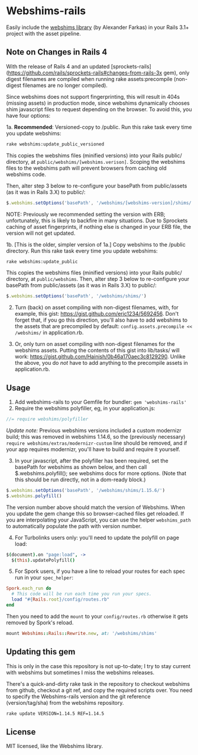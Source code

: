 # Webshims-rails

Easily include the [webshims library](http://aFarkas.github.com/webshim/demos/index.html) (by Alexander Farkas) in your Rails 3.1+ project with the asset pipeline.

## Note on Changes in Rails 4

With the release of Rails 4 and an updated [sprockets-rails](https://github.com/rails/sprockets-rails#changes-from-rails-3x gem), only digest filenames are compiled when running rake assets:precompile (non-digest filenames are no longer compiled).

Since webshims does not support fingerprinting, this will result in 404s (missing assets) in production mode, since webshims dynamically chooses shim javascript files to request depending on the browser. To avoid this, you have four options:

1a. **Recommended**: Versioned-copy to /public. Run this rake task every time you update webshims:

  ```bash
  rake webshims:update_public_versioned
  ```

  This copies the webshims files (minified versions) into your Rails public/ directory, at `public/webshims/[webshims.verison]`. Scoping the webshims files to the webshims path will prevent browsers from caching old webshims code.

  Then, alter step 3 below to re-configure your basePath from public/assets (as it was in Rails 3.X) to public/:

  ```javascript
  $.webshims.setOptions('basePath', '/webshims/[webshims-version]/shims/')
  ```

  NOTE: Previously we recommended setting the version with ERB; unfortunately, this is likely to backfire in many situations. Due to Sprockets caching of asset fingerprints, if nothing else is changed in your ERB file, the version will not get updated.

1b. [This is the older, simpler version of 1a.] Copy webshims to the /public directory. Run this rake task every time you update webshims:

  ```bash
  rake webshims:update_public
  ```

  This copies the webshims files (minified versions) into your Rails public/ directory, at `public/webshims`. Then, alter step 3 below to re-configure your basePath from public/assets (as it was in Rails 3.X) to public/:

  ```javascript
  $.webshims.setOptions('basePath', '/webshims/shims/')
  ```

2. Turn (back) on asset compiling with non-digest filenames, with, for example, this gist: https://gist.github.com/eric1234/5692456. Don't forget that, if you go this direction, you'll also have to add webshims to the assets that are precompiled by default: `config.assets.precompile << /webshims/` in application.rb.

3. Or, only turn on asset compiling with non-digest filenames for the webshims assets.  Putting the contents of this gist into lib/tasks/ will work: https://gist.github.com/Hainish/0b46a170aec3c8129290.  Unlike the above, you do *not* have to add anything to the precompile assets in application.rb.

## Usage

1. Add webshims-rails to your Gemfile for bundler: `gem 'webshims-rails'`
2. Require the webshims polyfiller, eg, in your application.js:

  ```javascript
  //= require webshims/polyfiller
  ```

  *Update note:* Previous webshims versions included a custom modernizr build; this was removed in webshims 1.14.6, so the (previously necessary) `require webshims/extras/modernizr-custom` line should be removed, and if your app requires modernizr, you'll have to build and require it yourself.

3. In your javascript, after the polyfiller has been required, set the basePath for webshims as shown below, and then call $.webshims.polyfill(); see webshims docs for more options.
   (Note that this should be run directly, not in a dom-ready block.)

  ```javascript
  $.webshims.setOptions('basePath', '/webshims/shims/1.15.6/')
  $.webshims.polyfill()
  ```

   The version number above should match the version of Webshims. When you update the gem change this so browser-cached files get reloaded. If you are interpolating your JavaScript, you can use the helper `webshims_path` to automatically populate the path with version number.

4. For Turbolinks users only: you'll need to update the polyfill on page load:

  ```coffeescript
  $(document).on "page:load", ->
    $(this).updatePolyfill()
  ```

5. For Spork users, if you have a line to reload your routes for each spec run in your `spec_helper`:

  ```ruby
  Spork.each_run do
    # This code will be run each time you run your specs.
    load "#{Rails.root}/config/routes.rb"
  end
  ```

   Then you need to add the `mount` to your `config/routes.rb` otherwise it gets removed by Spork's reload.

   ```ruby
   mount Webshims::Rails::Rewrite.new, at: '/webshims/shims'
   ```

## Updating this gem

This is only in the case this repository is not up-to-date; I try to stay current with webshims but sometimes I miss the webshims releases.

There's a quick-and-dirty rake task in the repository to checkout webshims from github, checkout a git ref, and copy the required scripts over. You need to specify the Webshims-rails version and the git reference (version/tag/sha) from the webshims repository.

```bash
rake update VERSION=1.14.5 REF=1.14.5
```

## License

MIT licensed, like the Webshims library.
